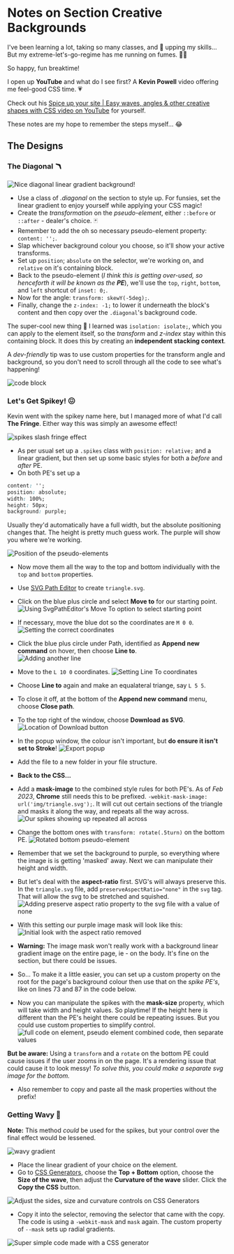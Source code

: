 # Notes on Section Creative Backgrounds

I've been learning a lot, taking so many classes, and 💯 upping my skills... But my extreme-let's-go-regime has me running on fumes. 😶‍🌫️ 

So happy, fun breaktime! 

I open up **YouTube** and what do I see first?  A **Kevin Powell** video offering me feel-good CSS time. 💗

Check out his [Spice up your site | Easy waves, angles & other creative shapes with CSS video on YouTube](https://www.youtube.com/watch?v=hWGgw1K-i8Y) for yourself.

These notes are my hope to remember the steps myself... 😂

## The Designs

### The Diagonal 🪃
![Nice diagonal linear gradient background!](img/diagonal.png)

- Use a class of _.diagonal_ on the section to style up.  For funsies, set the linear gradient to enjoy yourself while applying your CSS magic!
- Create the _transformation_ on the *pseudo-element*, either `::before` or `::after` - dealer's choice. 🃏
- Remember to add the oh so necessary pseudo-element property: `content: '';`.
- Slap whichever background colour you choose, so it'll show your active transforms.
- Set up `position`; `absolute` on the selector, we're working on, and `relative` on it's containing block.
- Back to the pseudo-element (_I think this is getting over-used, so henceforth it will be known as the **PE**_), we'll use the `top`, `right`, `bottom`, and `left` shortcut of `inset: 0;`.
- Now for the angle: `transform: skewY(-5deg);`.
- Finally, change the `z-index: -1;` to lower it underneath the block's content and then copy over the `.diagonal`'s background code.

The super-cool new thing 💎 I learned was `isolation: isolate;`, which you can apply to the element itself, so the *transform* and *z-index* stay within this containing block. It does this by creating an **independent stacking context**.

A *dev-friendly* tip was to use custom properties for the transform angle and background, so you don't need to scroll through all the code to see what's happening!

![code block](img/diagonal-code.png)

### Let's Get Spikey! 😖

Kevin went with the spikey name here, but I managed more of what I'd call **The Fringe**.  Either way this was simply an awesome effect!

![spikes slash fringe effect](img/spikes.png)

- As per usual set up a `.spikes` class with `position: relative;` and a linear gradient, but then set up some basic styles for both a _before_ and _after_ PE.  
- On both PE's set up a 
```CSS
content: '';
position: absolute;
width: 100%;
height: 50px;
background: purple;
```
Usually they'd automatically have a full width, but the absolute positioning changes that.  The height is pretty much guess work.  The purple will show you where we're working.

![Position of the pseudo-elements](img/spikes1.png)

- Now move them all the way to the top and bottom individually with the `top` and `bottom` properties.

- Use [SVG Path Editor](https://yqnn.github.io/svg-path-editor/) to create `triangle.svg`.
- Click on the blue plus circle and select **Move to** for our starting point.
![Using SvgPathEditor's Move To option to select starting point](img/svg1.png)
- If necessary, move the blue dot so the coordinates are `M 0 0`.
![Setting the correct coordinates](img/svg2.png)
- Click the blue plus circle under Path, identified as **Append new command** on hover, then choose **Line to**.  
![Adding another line](img/svg3.png)
- Move to the `L 10 0` coordinates.
![Setting Line To coordinates](img/svg4.png)
- Choose **Line to** again and make an equalateral triange, say `L 5 5`.
- To close it off, at the bottom of the **Append new command** menu, choose **Close path**.
- To the top right of the window, choose **Download as SVG**.  
![Location of Download button](img/svg5.png)
- In the popup window, the colour isn't important, but **do ensure it isn't set to Stroke**!
![Export popup](img/svg6.png)
- Add the file to a new folder in your file structure.
- **Back to the CSS...**
- Add a **mask-image** to the combined style rules for both PE's.  As of _Feb 2023_, **Chrome** still needs this to be prefixed.  `-webkit-mask-image: url('img/triangle.svg');`.  It will cut out certain sections of the triangle and masks it along the way, and repeats all the way across.
![Our spikes showing up repeated all across](img/spikes2.png)
- Change the bottom ones with `transform: rotate(.5turn)` on the bottom PE.
![Rotated bottom pseudo-element](img/spikes3.png)
- Remember that we set the background to purple, so everything where the image is is getting 'masked' away.  Next we can manipulate their height and width.
- But let's deal with the **aspect-ratio** first.  SVG's will always preserve this.  In the `triangle.svg` file, add `preserveAspectRatio="none"` in the `svg` tag.  That will allow the svg to be stretched and squished.
![Adding preserve aspect ratio property to the svg file with a value of none](img/svg7.png)
- With this setting our purple image mask will look like this:
![Initial look with the aspect ratio removed](img/spikes4.png)
- **Warning:**  The image mask won't really work with a background linear gradient image on the entire page, ie - on the body.  It's fine on the section, but there could be issues.
- So... To make it a little easier, you can set up a custom property on the root for the page's background colour then use that on the _spike PE's_, like on lines 73 and 87 in the code below.
- Now you can manipulate the spikes with the **mask-size** property, which will take width and height values. So playtime! If the height here is different than the PE's height there could be repeating issues.  But you could use custom properties to simplify control.
![full code on element, pseudo element combined code, then separate values](img/spikes-code.png)

**But be aware:**  Using a `transform` and a `rotate` on the bottom PE could cause issues if the user zooms in on the page.  It's a rendering issue that could cause it to look messy!  _To solve this, you could make a separate svg image for the bottom._

- Also remember to copy and paste all the mask properties without the prefix!

### Getting Wavy 🌊

**Note:** This method _could_ be used for the spikes, but your control over the final effect would be lessened.

![wavy gradient](img/waves.png)

- Place the linear gradient of your choice on the element.
- Go to [CSS Generators](https://css-generators.com/wavy-shapes/), choose the **Top + Bottom** option, choose the **Size of the wave**, then adjust the **Curvature of the wave** slider. Click the **Copy the CSS** button.

![Adjust the sides, size and curvature controls on CSS Generators](img/waves1.png)

- Copy it into the selector, removing the selector that came with the copy.  The code is using a `-webkit-mask` and `mask` again.  The custom property of `--mask` sets up radial gradients.

![Super simple code made with a CSS generator](img/waves-code.png)